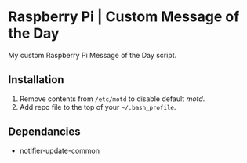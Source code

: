 # Raspberry Pi | Custom Message of the Day
My custom Raspberry Pi Message of the Day script.

## Installation

1. Remove contents from `/etc/motd` to disable default _motd_.
2. Add repo file to the top of your `~/.bash_profile`.

## Dependancies

- notifier-update-common
